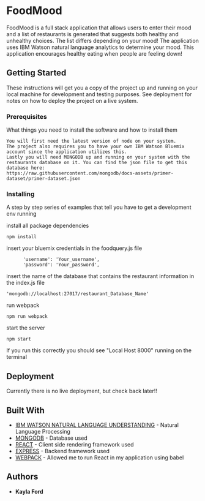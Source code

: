 # FoodMood

FoodMood is a full stack application that allows users to enter their mood and a list of restaurants is generated that suggests both healthy and unhealthy choices. The list differs depending on your mood! The application uses IBM Watson natural language analytics to determine your mood. This application encourages healthy eating when people are feeling down!

## Getting Started

These instructions will get you a copy of the project up and running on your local machine for development and testing purposes. See deployment for notes on how to deploy the project on a live system.

### Prerequisites

What things you need to install the software and how to install them

```
You will first need the latest version of node on your system.
The project also requires you to have your own IBM Watson Bluemix account since the application utilizes this.
Lastly you will need MONGODB up and running on your system with the restaurants database on it. You can find the json file to get this database here:
https://raw.githubusercontent.com/mongodb/docs-assets/primer-dataset/primer-dataset.json
```

### Installing

A step by step series of examples that tell you have to get a development env running

install all package dependencies

```
npm install
```

insert your bluemix credentials in the foodquery.js file
```
      'username': 'Your_username',
      'password': 'Your_password',
```
insert the name of the database that contains the restaurant information in the index.js file
```
'mongodb://localhost:27017/restaurant_Database_Name'
```
run webpack
```
npm run webpack
```
start the server
```
npm start
```

If you run this correctly you should see "Local Host 8000" running on the terminal

## Deployment

Currently there is no live deployment, but check back later!!

## Built With

* [IBM WATSON NATURAL LANGUAGE UNDERSTANDING](https://www.ibm.com/watson/developercloud/natural-language-understanding/api/v1/?node#introduction) - Natural Language Processing
* [MONGODB](https://www.mongodb.com/) - Database used
* [REACT](https://reactjs.org/) - Client side rendering framework used
* [EXPRESS](https://expressjs.com/) - Backend framework used
* [WEBPACK](https://webpack.js.org/) - Allowed me to run React in my application using babel


## Authors

* **Kayla Ford**
